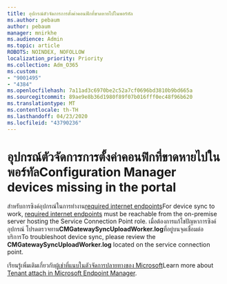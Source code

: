 ```yaml
---
title: อุปกรณ์ตัวจัดการการตั้งค่าคอนฟิกที่ขาดหายไปในพอร์ทัล
ms.author: pebaum
author: pebaum
manager: mnirkhe
ms.audience: Admin
ms.topic: article
ROBOTS: NOINDEX, NOFOLLOW
localization_priority: Priority
ms.collection: Adm_O365
ms.custom:
- "9001495"
- "4384"
ms.openlocfilehash: 7a11ad3c6970be2c52a7cf0696bd3810b9bd665a
ms.sourcegitcommit: 89ae9e8b36d1980f89f07b016fff0ec48f96b620
ms.translationtype: MT
ms.contentlocale: th-TH
ms.lasthandoff: 04/23/2020
ms.locfileid: "43790236"
---
```

# <a name="configuration-manager-devices-missing-in-the-portal"></a><span data-ttu-id="84fee-102">อุปกรณ์ตัวจัดการการตั้งค่าคอนฟิกที่ขาดหายไปในพอร์ทัล</span><span class="sxs-lookup"><span data-stu-id="84fee-102">Configuration Manager devices missing in the portal</span></span>

<span data-ttu-id="84fee-103">สําหรับการซิงค์อุปกรณ์ในการทํางาน[required internet endpoints](https://docs.microsoft.com/configmgr/tenant-attach/device-sync-actions#internet-endpoints)</span><span class="sxs-lookup"><span data-stu-id="84fee-103">For device sync to work, [required internet endpoints](https://docs.microsoft.com/configmgr/tenant-attach/device-sync-actions#internet-endpoints) must be reachable from the on-premise server hosting the Service Connection Point role.</span></span> <span data-ttu-id="84fee-104">เมื่อต้องการแก้ไขปัญหาการซิงค์อุปกรณ์ โปรดตรวจทาน**CMGatewaySyncUploadWorker.log**ที่อยู่บนจุดเชื่อมต่อบริการ</span><span class="sxs-lookup"><span data-stu-id="84fee-104">To troubleshoot device sync, please review the **CMGatewaySyncUploadWorker.log** located on the service connection point.</span></span>

<span data-ttu-id="84fee-105">เรียนรู้เพิ่มเติมเกี่ยวกับ[ผู้เช่าที่แนบในตัวจัดการปลายทางของ Microsoft](https://docs.microsoft.com/configmgr/tenant-attach/)</span><span class="sxs-lookup"><span data-stu-id="84fee-105">Learn more about [Tenant attach in Microsoft Endpoint Manager](https://docs.microsoft.com/configmgr/tenant-attach/).</span></span>
